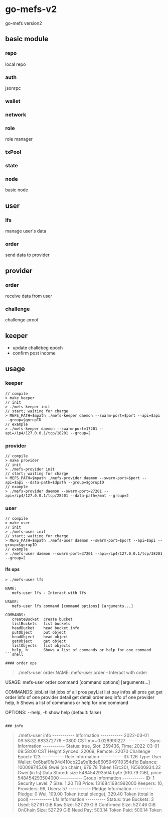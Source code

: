 # go-mefs-v2

go-mefs version2

## basic module

### repo

local repo


### auth

jsonrpc

### wallet


### network


### role

role manager

### txPool


### state


### node

basic node

## user

### lfs

manage user's data

### order

send data to provider


## provider

### order

receive data from user

### challenge

challenge-proof

## keeper

+ update challebeg epoch
+ confirm post income

## usage


### keeper

```
// compile
> make keeper
// init
> ./mefs-keeper init
// start; waiting for charge
> MEFS_PATH=$mpath ./mefs-keeper daemon --swarm-port=$port --api=$api --group=$gorupID 
// example
> ./mefs-keeper daemon --swarm-port=17201 --api=/ip4/127.0.0.1/tcp/18201 --group=2
```

### provider

```
// compile
> make provider
// init
> ./mefs-provider init
// start; waiting for charge
> MEFS_PATH=$mpath ./mefs-provider daemon --swarm-port=$port --api=$api --data-path=$dpath --group=$gorupID  
// example
> ./mefs-provider daemon --swarm-port=27201 --api=/ip4/127.0.0.1/tcp/28201 --data-path=/mnt --group=2 
```

### user

```
// compile
> make user
// init
> ./mefs-user init
// start; waiting for charge
> MEFS_PATH=$mpath ./mefs-user daemon --swarm-port=$port --api=$api --group=$gorupID
// example
> ./mefs-user daemon --swarm-port=37201 --api=/ip4/127.0.0.1/tcp/38201 --group=2
```

#### lfs ops

```
> ./mefs-user lfs

NAME:
   mefs-user lfs - Interact with lfs

USAGE:
   mefs-user lfs command [command options] [arguments...]

COMMANDS:
   createBucket  create bucket
   listBuckets   list buckets
   headBucket    head bucket info
   putObject     put object
   headObject    head object
   getObject     get object
   listObjects   list objects
   help, h       Shows a list of commands or help for one command
```shell

#### order ops

```
> ./mefs-user order
NAME:
   mefs-user order - Interact with order

USAGE:
   mefs-user order command [command options] [arguments...]

COMMANDS:
   jobList  list jobs of all pros
   payList  list pay infos all pros
   get      get order info of one provider
   detail   get detail order seq info of one provider
   help, h  Shows a list of commands or help for one command

OPTIONS:
   --help, -h  show help (default: false)
```shell

### info

```
> ./mefs-user info
----------- Information -----------
2022-03-01 09:58:32.683372776 +0800 CST m=+0.028990227
----------- Sync Information -----------
Status: true, Slot: 259436, Time: 2022-03-01 09:58:00 CST
Height Synced: 22069, Remote: 22070
Challenge Epoch: 123
----------- Role Information -----------
ID:  126
Type:  User
Wallet: 0x6baf0fa94d410cb22a9e1bde8605949110354d1d
Balance: 100009745.09 Gwei (on chain), 679.78 Token (Erc20), 165600934.22 Gwei (in fs)
Data Stored: size 548454293504 byte (510.79 GiB), price 548454293504000
----------- Group Information -----------
ID:  1
Security Level:  7
Size:  1.20 TiB
Price:  1316841684992000
Keepers: 10, Providers: 99, Users: 57
----------- Pledge Information ----------
Pledge: 0 Wei, 109.00 Token (total pledge), 329.40 Token (total in pool)
----------- Lfs Information ----------
Status:  true
Buckets:  3
Used: 527.91 GiB
Raw Size: 527.29 GiB
Confirmed Size: 527.46 GiB
OnChain Size: 527.29 GiB
Need Pay: 500.14 Token
Paid: 500.14 Token
```shell